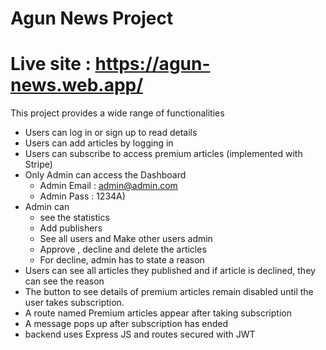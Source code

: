 # Agun News Project

# Live site :  https://agun-news.web.app/

This project provides a wide range of functionalities

* Users can log in or sign up to read details
* Users can add articles by logging in
* Users can subscribe to access premium articles (implemented with Stripe)
* Only Admin can access the Dashboard
    * Admin Email : admin@admin.com
    * Admin Pass : 1234A)
* Admin can 
    * see the statistics 
    * Add publishers
    * See all users and Make other users admin
    * Approve , decline and delete the articles
    * For decline, admin has to state a reason
* Users can see all articles they published and if article is declined, they can see the reason
* The button to see details of premium articles remain disabled until the user takes subscription. 
* A route named Premium articles appear after taking subscription
* A message pops up after subscription has ended
* backend uses Express JS and routes secured with JWT
